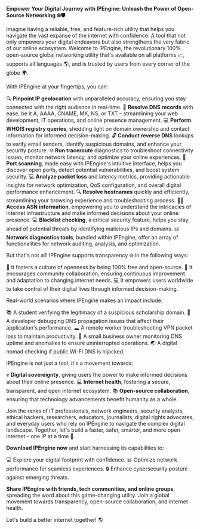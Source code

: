 **Empower Your Digital Journey with IPEngine: Unleash the Power of Open-Source Networking 🌐🛡️**

Imagine having a reliable, free, and feature-rich utility that helps you navigate the vast expanse of the internet with confidence. A tool that not only empowers your digital endeavors but also strengthens the very fabric of our online ecosystem. Welcome to IPEngine, the revolutionary 100% open-source global networking utility that's available on all platforms 📈, supports all languages 🌎, and is trusted by users from every corner of the globe 🌍.

With IPEngine at your fingertips, you can:

🔍 **Pinpoint IP geolocation** with unparalleled accuracy, ensuring you stay connected with the right audience in real-time.
📡 **Resolve DNS records** with ease, be it A, AAAA, CNAME, MX, NS, or TXT – streamlining your web development, IT operations, and online presence management.
💻 **Perform WHOIS registry queries**, shedding light on domain ownership and contact information for informed decision-making.
🔓 **Conduct reverse DNS** lookups to verify email senders, identify suspicious domains, and enhance your security posture.
🌐 **Run traceroute** diagnostics to troubleshoot connectivity issues, monitor network latency, and optimize your online experiences.
💪 **Port scanning**, made easy with IPEngine's intuitive interface, helps you discover open ports, detect potential vulnerabilities, and boost system security.
💻 **Analyze packet loss** and latency metrics, providing actionable insights for network optimization, QoS configuration, and overall digital performance enhancement.
🔍 **Resolve hostnames** quickly and efficiently, streamlining your browsing experience and troubleshooting process.
🕵️‍♀️ **Access ASN information**, empowering you to understand the intricacies of internet infrastructure and make informed decisions about your online presence.
💻 **Blacklist checking**, a critical security feature, helps you stay ahead of potential threats by identifying malicious IPs and domains.
📊 **Network diagnostics tools**, bundled within IPEngine, offer an array of functionalities for network auditing, analysis, and optimization.

But that's not all! IPEngine supports transparency 🌐 in the following ways:

💬 It fosters a culture of openness by being 100% free and open-source.
👥 It encourages community collaboration, ensuring continuous improvement and adaptation to changing internet needs.
💻 It empowers users worldwide to take control of their digital lives through informed decision-making.

Real-world scenarios where IPEngine makes an impact include:

📚 A student verifying the legitimacy of a suspicious scholarship domain.
🎨 A developer debugging DNS propagation issues that affect their application's performance.
🕳️ A remote worker troubleshooting VPN packet loss to maintain productivity.
💼 A small business owner monitoring DNS uptime and anomalies to ensure uninterrupted operations.
🌏 A digital nomad checking if public Wi-Fi DNS is hijacked.

IPEngine is not just a tool; it's a movement towards:

✊ **Digital sovereignty**, giving users the power to make informed decisions about their online presence.
💻 **Internet health**, fostering a secure, transparent, and open internet ecosystem.
📚 **Open-source collaboration**, ensuring that technology advancements benefit humanity as a whole.

Join the ranks of IT professionals, network engineers, security analysts, ethical hackers, researchers, educators, journalists, digital rights advocates, and everyday users who rely on IPEngine to navigate the complex digital landscape. Together, let's build a faster, safer, smarter, and more open internet – one IP at a time 🚀.

**Download IPEngine now** and start harnessing its capabilities to:

💻 Explore your digital footprint with confidence.
📊 Optimize network performance for seamless experiences.
🔒 Enhance cybersecurity posture against emerging threats.

**Share IPEngine with friends, tech communities, and online groups**, spreading the word about this game-changing utility. Join a global movement towards transparency, open-source collaboration, and internet health.

Let's build a better internet together! 🌎
